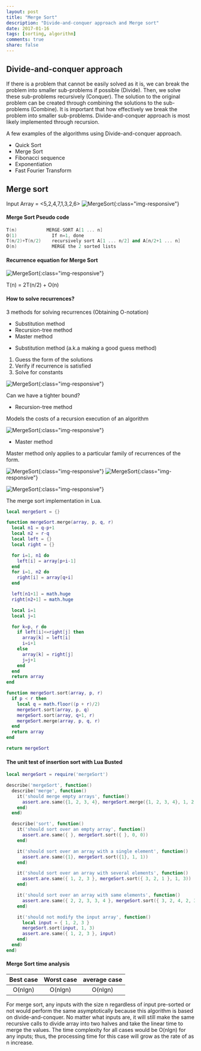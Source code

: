 ```yaml
---
layout: post
title: "Merge Sort"
description: "Divide-and-conquer approach and Merge sort"
date: 2017-01-16
tags: [sorting, algorithm]
comments: true
share: false
---
```


## Divide-and-conquer approach

If there is a problem that cannot be easily solved as it is, we can break the problem into smaller sub-problems if possible (Divide). Then, we solve these sub-problems recursively (Conquer). The solution to the original problem can be created through combining the solutions to the sub-problems (Combine). It is important that how effectively we break the problem into smaller sub-problems. Divide-and-conquer approach is most likely implemented through recursion.

A few examples of the algorithms using Divide-and-conquer approach.

* Quick Sort
* Merge Sort
* Fibonacci sequence
* Exponentiation
* Fast Fourier Transform

## Merge sort

Input Array = <5,2,4,7,1,3,2,6>
![MergeSort](/assets/images/MergeSort.png){:class="img-responsive"}

#### Merge Sort Pseudo code

```cpp
T(n)           MERGE-SORT A[1 ... n]
O(1)             If n=1, done                        
T(n/2)+T(n/2)    recursively sort A[1 ... n/2] and A[n/2+1 ... n]
O(n)             MERGE the 2 sorted lists
```

#### Recurrence equation for Merge Sort
![MergeSort](/assets/images/MergeSort_RecurrenceEqn.png){:class="img-responsive"}

T(n) = 2T(n/2) + O(n)


#### How to solve recurrences?

3 methods for solving recurrences (Obtaining O-notation)

* Substitution method
* Recursion-tree method
* Master method

- Substitution method (a.k.a making a good guess method)

1. Guess the form of the solutions
2. Verify if recurrence is satisfied
3. Solve for constants

![MergeSort](/assets/images/SubstitutionMethod.png){:class="img-responsive"}

Can we have a tighter bound?

- Recursion-tree method

Models the costs of a recursion execution of an algorithm

![MergeSort](/assets/images/Recursion_tree.png){:class="img-responsive"}

- Master method

Master method only applies to a particular family of recurrences of the form.

![MergeSort](/assets/images/MasterMethodForm.png){:class="img-responsive"}
![MergeSort](/assets/images/MasterMethodCases.png){:class="img-responsive"}

![MergeSort](/assets/images/MergeSort_MasterMethod.png){:class="img-responsive"}


The merge sort implementation in Lua.

```lua
local mergeSort = {}

function mergeSort.merge(array, p, q, r)
  local n1 = q-p+1
  local n2 = r-q
  local left = {}
  local right = {}

  for i=1, n1 do
    left[i] = array[p+i-1]
  end
  for i=1, n2 do
    right[i] = array[q+i]
  end

  left[n1+1] = math.huge
  right[n2+1] = math.huge

  local i=1
  local j=1

  for k=p, r do
    if left[i]<=right[j] then
      array[k] = left[i]
      i=i+1
    else
      array[k] = right[j]
      j=j+1
    end
  end
  return array
end

function mergeSort.sort(array, p, r)
  if p < r then
    local q = math.floor((p + r)/2)
    mergeSort.sort(array, p, q)
    mergeSort.sort(array, q+1, r)
    mergeSort.merge(array, p, q, r)
  end
  return array
end

return mergeSort

```

#### The unit test of insertion sort with Lua Busted

```lua
local mergeSort = require('mergeSort')

describe('mergeSort', function()
  describe('merge', function()
    it('should merge empty arrays', function()
      assert.are.same({1, 2, 3, 4}, mergeSort.merge({1, 2, 3, 4}, 1, 2, 4))
    end)
  end)

  describe('sort', function()
    it('should sort over an empty array', function()
      assert.are.same({ }, mergeSort.sort({ }, 0, 0))
    end)

    it('should sort over an array with a single element', function()
      assert.are.same({1}, mergeSort.sort({1}, 1, 1))
    end)

    it('should sort over an array with several elements', function()
      assert.are.same({ 1, 2, 3 }, mergeSort.sort({ 3, 2, 1 }, 1, 3))
    end)

    it('should sort over an array with same elements', function()
      assert.are.same({ 2, 2, 3, 3, 4 }, mergeSort.sort({ 3, 2, 4, 2, 3 }, 1, 5))
    end)

    it('should not modify the input array', function()
      local input = { 1, 2, 3 }
      mergeSort.sort(input, 1, 3)
      assert.are.same({ 1, 2, 3 }, input)
    end)
  end)
end)

```

#### Merge Sort time analysis

| Best case | Worst case | average case |
|:--------:|:--------:|:-------:|
| O(nlgn)  | O(nlgn) | O(nlgn) |

For merge sort, any inputs with the size n regardless of input pre-sorted or not would perform the same asymptotically because this algorithm is based on divide-and-conquer. No matter what inputs are, it will still make the same recursive calls to divide array into two halves and take the linear time to merge the values. The time complexity for all cases would be O(nlgn) for any inputs; thus, the processing time for this case will grow as the rate of as n increase.
